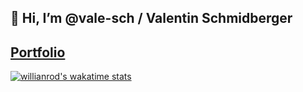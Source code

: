 ## 👋 Hi, I’m @vale-sch / Valentin Schmidberger
##  [Portfolio](https://vale-sch.github.io/ValentinSchmidberger/ "Portfolio")
<!--START_SECTION:waka-->
<!--END_SECTION:waka-->


[![willianrod's wakatime stats](https://github-readme-stats.vercel.app/api/wakatime?username=vale_sch)](https://github.com/anuraghazra/github-readme-stats)
